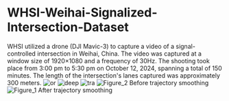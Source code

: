 # WHSI-Weihai-Signalized-Intersection-Dataset
WHSI utilized a drone (DJI Mavic-3) to capture a video of a signal-controlled intersection in Weihai, China. The video was captured at a window size of 1920×1080 and a frequency of 30Hz. The shooting took place from 3:00 pm to 5:30 pm on October 12, 2024, spanning a total of 150 minutes. The length of the intersection's lanes captured was approximately 300 meters.
![or](https://github.com/user-attachments/assets/362031dd-d765-448c-ae29-b57179549eab)
![deep](https://github.com/user-attachments/assets/db3c8e2b-f2c2-45c9-920a-e7e739e26ee2)
![tra](https://github.com/user-attachments/assets/240d62d9-3846-4e54-a189-0784b18f7801)
![Figure_2](https://github.com/user-attachments/assets/88b4efa0-6f5d-4849-af0c-6c66860feb40)
Before trajectory smoothing
![Figure_1](https://github.com/user-attachments/assets/08c812f7-6945-404d-9cc6-8147644d705c)
After trajectory smoothing
